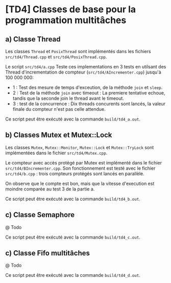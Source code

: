 # [TD4] Classes de base pour la programmation multitâches

## a) Classe Thread

Les classes `Thread` et `PosixThread` sont implémentés dans les fichiers `src/td4/Thread.cpp` et `src/td4/PosixThread.cpp`.

Le script `src/td4/a.cpp` Teste ces implementations en 3 tests en utilsant des Thread d'incrementation de compteur (`src/td4/AIncrementer.cpp`) jusqu'à 100 000 000:
- 1 : Test des mesure de temps d'exceution, de la méthode `join` et `sleep`.
- 2 : Test de la méthode `join` avec timeout : La premiere tentative echoue, tandis que la seconde join le thread avant le timeout.
- 3 : test de la concurrence : Dix threads concurents sont lancés, la valeur finale du compteur n'est pas celle attendue.

Ce script peut être exécuté avec la commande `build/td4_a.out`.

## b) Classes Mutex et Mutex::Lock

Les classes `Mutex`, `Mutex::Monitor`, `Mutex::Lock` et `Mutex::TryLock` sont implémentées dans le fichier `src/td4/Mutex.cpp`.

Le compteur avec accès protégé par Mutex est implémenté dans le fichier `src/td4/BIncrementer.cpp`. Son fonctionnement est testé avec le fichier `src/td4/b.cpp` : trois compteurs protégés sont lancés en parallèle.

On observe que le compte est bon, mais que la vitesse d'execution est moindre comparée au test 3 de la partie a.

Ce script peut être exécuté avec la commande `build/td4_b.out`.

## c) Classe Semaphore

@ Todo

Ce script peut être exécuté avec la commande `build/td4_c.out`.

## c) Classe Fifo multitâches

@ Todo

Ce script peut être exécuté avec la commande `build/td4_d.out`.